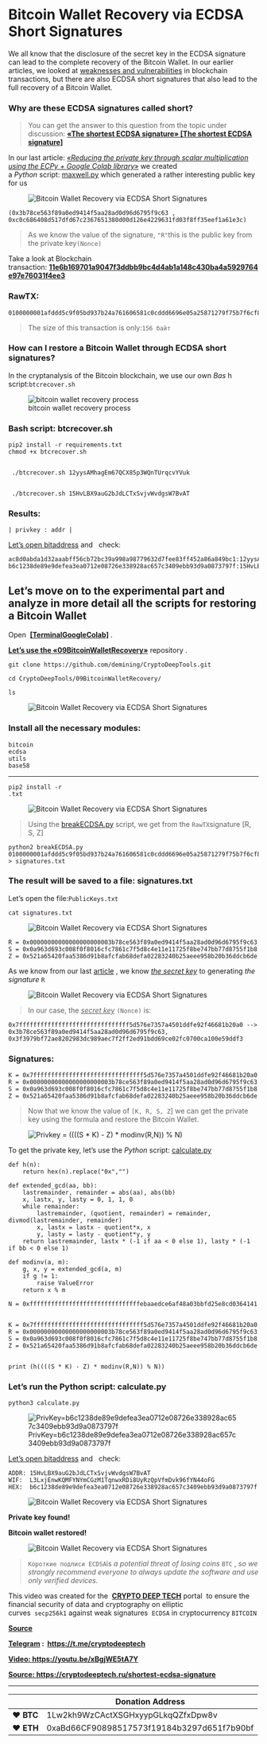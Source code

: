 # Bitcoin Wallet Recovery via ECDSA Short Signatures

<p>We all know that the disclosure of the secret key in the ECDSA signature can lead to the complete recovery of the Bitcoin Wallet.&nbsp;In our earlier articles, we looked at&nbsp;<a href="https://cryptodeeptech.ru/lattice-attack/" target="_blank" rel="noreferrer noopener">weaknesses and vulnerabilities</a>&nbsp;in blockchain transactions, but there are also ECDSA short signatures that also lead to the full recovery of a Bitcoin Wallet.</p>




<h3>Why are these ECDSA signatures called short?</h3>



<blockquote class="wp-block-quote"><p>You can get the answer to this question from the topic under discussion:&nbsp;<a href="https://bitcoin.stackexchange.com/questions/38513/the-shortest-ecdsa-signature" target="_blank" rel="noreferrer noopener"><strong>«The shortest ECDSA signature» [The shortest ECDSA signature]</strong></a></p></blockquote>



<p>In our last article:&nbsp;<a href="https://cryptodeeptech.ru/reduce-private-key/" target="_blank" rel="noreferrer noopener"><em>«Reducing the private key through scalar multiplication using the ECPy + Google Colab library»</em></a>&nbsp;we created a&nbsp;<em>Python</em>&nbsp;script:&nbsp;<a href="https://github.com/demining/CryptoDeepTools/blob/main/08ReducePrivateKey/maxwell.py" target="_blank" rel="noreferrer noopener">maxwell.py</a>&nbsp;which generated a rather interesting public key for us</p>



<figure class="wp-block-image"><img src="./Bitcoin Wallet Recovery via ECDSA Short Signatures - «CRYPTO DEEP TECH»_files/69a7a0b324ac3b1f3e0dc27f0f4130bf.png" alt="Bitcoin Wallet Recovery via ECDSA Short Signatures"></figure>



<pre class="wp-block-code"><code>(0x3b78ce563f89a0ed9414f5aa28ad0d96d6795f9c63 , 0xc0c686408d517dfd67c2367651380d00d126e4229631fd03f8ff35eef1a61e3c)</code></pre>



<blockquote class="wp-block-quote"><p>As we know the value of the signature,&nbsp;<code>"R"</code>this is the public key from the private key<code>(Nonce)</code></p></blockquote>



<p>Take a look at Blockchain transaction:&nbsp;<a href="https://btc.exan.tech/tx/11e6b169701a9047f3ddbb9bc4d4ab1a148c430ba4a5929764e97e76031f4ee3" target="_blank" rel="noreferrer noopener"><strong>11e6b169701a9047f3ddbb9bc4d4ab1a148c430ba4a5929764e97e76031f4ee3</strong></a></p>



<h3>RawTX:</h3>



<pre class="wp-block-code"><code>0100000001afddd5c9f05bd937b24a761606581c0cddd6696e05a25871279f75b7f6cf891f250000005f3c303902153b78ce563f89a0ed9414f5aa28ad0d96d6795f9c6302200a963d693c008f0f8016cfc7861c7f5d8c4e11e11725f8be747bb77d8755f1b8012103151033d660dc0ef657f379065cab49932ce4fb626d92e50d4194e026328af853ffffffff010000000000000000016a00000000
</code></pre>



<blockquote class="wp-block-quote"><p>The size of this transaction is only:<code>156 байт</code></p></blockquote>



<h3>How can I restore a Bitcoin Wallet through ECDSA short signatures?</h3>



<p>In the cryptanalysis of the Bitcoin blockchain, we use our own&nbsp;<em>Bas</em>&nbsp;h script:<code>btcrecover.sh</code></p>



<figure class="wp-block-image"><img src="./Bitcoin Wallet Recovery via ECDSA Short Signatures - «CRYPTO DEEP TECH»_files/299fa2616cbdb8e6df9304862f441ba2.gif" alt="bitcoin wallet recovery process" title="bitcoin wallet recovery process"><figcaption>bitcoin wallet recovery process</figcaption></figure>



<h3>Bash script: btcrecover.sh</h3>


<pre class="wp-block-code"><code>pip2 install -r requirements.txt
chmod +x btcrecover.sh


 ./btcrecover.sh 12yysAMhagEm67QCX85p3WQnTUrqcvYVuk


 ./btcrecover.sh 15HvLBX9auG2bJdLCTxSvjvWvdgsW7BvAT
</code></pre>



<h3>Results:</h3>



<p><code>| privkey : addr |</code></p>



<p><a href="https://cryptodeeptech.ru/bitaddress.html" target="_blank" rel="noreferrer noopener">Let’s open bitaddress</a>&nbsp;and&nbsp;&nbsp;&nbsp;check:</p>



<pre class="wp-block-code"><code>ac8d0abda1d32aaabff56cb72bc39a998a98779632d7fee83ff452a86a849bc1:12yysAMhagEm67QCX85p3WQnTUrqcvYVuk
b6c1238de89e9defea3ea0712e08726e338928ac657c3409ebb93d9a0873797f:15HvLBX9auG2bJdLCTxSvjvWvdgsW7BvAT</code></pre>



<h2>Let’s move on to the experimental part and analyze in more detail all the scripts for restoring a Bitcoin Wallet</h2>



<p>Open&nbsp;&nbsp;<a href="https://github.com/demining/TerminalGoogleColab" target="_blank" rel="noreferrer noopener"><strong>[TerminalGoogleColab]</strong></a>&nbsp;.</p>



<p><a href="https://github.com/demining/CryptoDeepTools/tree/main/09BitcoinWalletRecovery" target="_blank" rel="noreferrer noopener"><strong>Let’s use the «09BitcoinWalletRecovery»</strong></a>&nbsp;repository&nbsp;.</p>



<pre class="wp-block-code"><code>git clone https://github.com/demining/CryptoDeepTools.git

cd CryptoDeepTools/09BitcoinWalletRecovery/

ls</code></pre>



<figure class="wp-block-image"><img src="./Bitcoin Wallet Recovery via ECDSA Short Signatures - «CRYPTO DEEP TECH»_files/4e37b8f6cefc8f8d0553f541a5eb8b98.png" alt="Bitcoin Wallet Recovery via ECDSA Short Signatures"></figure>



<h3>Install all the necessary modules:</h3>



<pre class="wp-block-code"><code>bitcoin
ecdsa
utils
base58</code></pre>



<hr class="wp-block-separator has-alpha-channel-opacity">



<pre class="wp-block-code"><code>pip2 install -r 
.txt</code></pre>



<figure class="wp-block-image"><img src="./Bitcoin Wallet Recovery via ECDSA Short Signatures - «CRYPTO DEEP TECH»_files/d5f25e5b1b966ff43a48aaf0955ecfcd.png" alt="Bitcoin Wallet Recovery via ECDSA Short Signatures"></figure>



<blockquote class="wp-block-quote"><p>Using the&nbsp;<a href="https://github.com/demining/CryptoDeepTools/blob/main/09BitcoinWalletRecovery/breakECDSA.py" target="_blank" rel="noreferrer noopener">breakECDSA.py</a>&nbsp;script, we get from the&nbsp;<code>RawTX</code>signature [R, S, Z]</p></blockquote>



<pre class="wp-block-code"><code>python2 breakECDSA.py 0100000001afddd5c9f05bd937b24a761606581c0cddd6696e05a25871279f75b7f6cf891f250000005f3c303902153b78ce563f89a0ed9414f5aa28ad0d96d6795f9c6302200a963d693c008f0f8016cfc7861c7f5d8c4e11e11725f8be747bb77d8755f1b8012103151033d660dc0ef657f379065cab49932ce4fb626d92e50d4194e026328af853ffffffff010000000000000000016a00000000 &gt; signatures.txt
</code></pre>



<h3>The result will be saved to a file: signatures.txt</h3>



<p>Let’s open the file:<code>PublicKeys.txt</code></p>



<pre class="wp-block-code"><code>cat signatures.txt</code></pre>



<figure class="wp-block-image"><img src="./Bitcoin Wallet Recovery via ECDSA Short Signatures - «CRYPTO DEEP TECH»_files/cd32b99e37cc600ddd3c35965e2a0288.png" alt="Bitcoin Wallet Recovery via ECDSA Short Signatures"></figure>



<pre class="wp-block-code"><code>R = 0x00000000000000000000003b78ce563f89a0ed9414f5aa28ad0d96d6795f9c63
S = 0x0a963d693c008f0f8016cfc7861c7f5d8c4e11e11725f8be747bb77d8755f1b8
Z = 0x521a65420faa5386d91b8afcfab68defa02283240b25aeee958b20b36ddcb6de</code></pre>



<p>As we know from our last&nbsp;<a href="https://habr.com/ru/post/682220/">article</a>&nbsp;, we know&nbsp;<em><u>the secret key</u></em>&nbsp;to generating&nbsp;<em>the signature</em>&nbsp;<code>R</code></p>



<figure class="wp-block-image"><img src="./Bitcoin Wallet Recovery via ECDSA Short Signatures - «CRYPTO DEEP TECH»_files/9dfb1763d978473245abb6cab03e0e48.png" alt="Bitcoin Wallet Recovery via ECDSA Short Signatures"></figure>



<blockquote class="wp-block-quote"><p>In our case, the&nbsp;<em><u>secret key</u></em>&nbsp;<code>(Nonce)</code>&nbsp;is:</p></blockquote>



<pre class="wp-block-code"><code>0x7fffffffffffffffffffffffffffffff5d576e7357a4501ddfe92f46681b20a0 --&gt; 0x3b78ce563f89a0ed9414f5aa28ad0d96d6795f9c63, 0x3f3979bf72ae8202983dc989aec7f2ff2ed91bdd69ce02fc0700ca100e59ddf3
</code></pre>



<h3>Signatures:</h3>



<pre class="wp-block-code"><code>K = 0x7fffffffffffffffffffffffffffffff5d576e7357a4501ddfe92f46681b20a0
R = 0x00000000000000000000003b78ce563f89a0ed9414f5aa28ad0d96d6795f9c63
S = 0x0a963d693c008f0f8016cfc7861c7f5d8c4e11e11725f8be747bb77d8755f1b8
Z = 0x521a65420faa5386d91b8afcfab68defa02283240b25aeee958b20b36ddcb6de</code></pre>



<blockquote class="wp-block-quote"><p>Now that we know the value of&nbsp;<code>[K, R, S, Z</code>] we can get the private key using the formula and restore the Bitcoin Wallet.</p></blockquote>



<figure class="wp-block-image"><img src="./Bitcoin Wallet Recovery via ECDSA Short Signatures - «CRYPTO DEEP TECH»_files/2dba14ab5cb76228181c68a9403038a7.svg" alt="Privkey = ((((S * K) - Z) * ​​modinv(R,N)) % N)"></figure>



<p>To get the private key, let’s use the&nbsp;<em>Python</em>&nbsp;script:&nbsp;<a href="https://github.com/demining/CryptoDeepTools/blob/main/09BitcoinWalletRecovery/calculate.py" target="_blank" rel="noreferrer noopener">calculate.py</a></p>



<pre class="wp-block-code"><code>def h(n):
    return hex(n).replace("0x","")

def extended_gcd(aa, bb):
    lastremainder, remainder = abs(aa), abs(bb)
    x, lastx, y, lasty = 0, 1, 1, 0
    while remainder:
        lastremainder, (quotient, remainder) = remainder, divmod(lastremainder, remainder)
        x, lastx = lastx - quotient*x, x
        y, lasty = lasty - quotient*y, y
    return lastremainder, lastx * (-1 if aa &lt; 0 else 1), lasty * (-1 if bb &lt; 0 else 1)

def modinv(a, m):
    g, x, y = extended_gcd(a, m)
    if g != 1:
        raise ValueError
    return x % m
    
N = 0xfffffffffffffffffffffffffffffffebaaedce6af48a03bbfd25e8cd0364141


K = 0x7fffffffffffffffffffffffffffffff5d576e7357a4501ddfe92f46681b20a0
R = 0x00000000000000000000003b78ce563f89a0ed9414f5aa28ad0d96d6795f9c63
S = 0x0a963d693c008f0f8016cfc7861c7f5d8c4e11e11725f8be747bb77d8755f1b8
Z = 0x521a65420faa5386d91b8afcfab68defa02283240b25aeee958b20b36ddcb6de


print (h((((S * K) - Z) * modinv(R,N)) % N))</code></pre>



<h3>Let’s run the Python script: calculate.py</h3>



<pre class="wp-block-code"><code>python3 calculate.py</code></pre>



<figure class="wp-block-image"><img src="./Bitcoin Wallet Recovery via ECDSA Short Signatures - «CRYPTO DEEP TECH»_files/502645324ec5666803f791ea3cc3a109.png" alt="PrivKey=b6c1238de89e9defea3ea0712e08726e338928ac657c3409ebb93d9a0873797f" title="PrivKey=b6c1238de89e9defea3ea0712e08726e338928ac657c3409ebb93d9a0873797f"><figcaption>PrivKey=b6c1238de89e9defea3ea0712e08726e338928ac657c3409ebb93d9a0873797f</figcaption></figure>



<p><a href="https://cryptodeeptech.ru/bitaddress.html" target="_blank" rel="noreferrer noopener">Let’s open bitaddress</a>&nbsp;and&nbsp;&nbsp;&nbsp;check:</p>



<pre class="wp-block-code"><code>ADDR: 15HvLBX9auG2bJdLCTxSvjvWvdgsW7BvAT
WIF:  L3LxjEnwKQMFYNYmCGzM1TqnwxRDi8UyRzQpVfmDvk96fYN44oFG
HEX:  b6c1238de89e9defea3ea0712e08726e338928ac657c3409ebb93d9a0873797f</code></pre>



<figure class="wp-block-image"><img src="./Bitcoin Wallet Recovery via ECDSA Short Signatures - «CRYPTO DEEP TECH»_files/82b5e115789ac3949bbe28bb975a2826.png" alt="Bitcoin Wallet Recovery via ECDSA Short Signatures"></figure>



<p><strong>Private key found!</strong></p>



<p><strong>Bitcoin wallet restored!</strong></p>



<figure class="wp-block-image"><img src="./Bitcoin Wallet Recovery via ECDSA Short Signatures - «CRYPTO DEEP TECH»_files/50fe20dbc6d9d6f4a4dbf43c6eaba268.png" alt="Bitcoin Wallet Recovery via ECDSA Short Signatures"></figure>



<blockquote class="wp-block-quote"><p><code>Короткие подписи ECDSA</code>is&nbsp;<em>a potential threat of losing coins</em>&nbsp;<code>BTC</code>&nbsp;,&nbsp;<em>so we strongly recommend everyone to always update the software and use only verified devices.</em></p></blockquote>



<p>This video was created for the&nbsp;&nbsp;<a href="https://cryptodeeptech.ru/" target="_blank" rel="noreferrer noopener"><strong>CRYPTO DEEP TECH</strong></a>&nbsp;portal &nbsp;to ensure the financial security of data and cryptography on elliptic curves&nbsp;&nbsp;<code>secp256k1</code>&nbsp;against weak signatures&nbsp;&nbsp;<code>ECDSA</code>&nbsp;in cryptocurrency&nbsp;<code>BITCOIN</code></p>



<p><a href="https://github.com/demining/CryptoDeepTools/tree/main/09BitcoinWalletRecovery" target="_blank" rel="noreferrer noopener"><strong>Source</strong></a></p>



<p><a href="https://t.me/cryptodeeptech"><strong>Telegram</strong></a><strong>&nbsp;:&nbsp;&nbsp;</strong><a href="https://t.me/cryptodeeptech" target="_blank" rel="noreferrer noopener"><strong><u>https://t.me/cryptodeeptech</u></strong></a></p>



<p><strong><a href="https://youtu.be/xBgjWE5tA7Y" target="_blank" rel="noreferrer noopener">Video: https://youtu.be/xBgjWE5tA7Y</a></strong></p>



<p><a href="https://cryptodeeptech.ru/shortest-ecdsa-signature" target="_blank" rel="noreferrer noopener"><strong>Source: https://cryptodeeptech.ru/shortest-ecdsa-signature</strong></a></p>
	</div><!-- .entry-content -->


---


|  | Donation Address |
| --- | --- |
| ♥ __BTC__ | 1Lw2kh9WzCActXSGHxyypGLkqQZfxDpw8v |
| ♥ __ETH__ | 0xaBd66CF90898517573f19184b3297d651f7b90bf |
